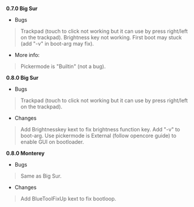 **0.7.0 Big Sur**
- Bugs
> Trackpad (touch to click not working but it can use by press right/left on the trackpad).
> Brightness key not working.
> First boot may stuck (add "-v" in boot-arg may fix).
- More info:
> Pickermode is "Builtin" (not a bug).

**0.8.0 Big Sur**
- Bugs
> Trackpad (touch to click not working but it can use by press right/left on the trackpad).
- Changes
> Add Brightnesskey kext to fix brightness function key.
> Add "-v" to boot-arg.
> Use pickermode is External (follow opencore guide) to enable GUI on bootloader.

**0.8.0 Monterey**
- Bugs
> Same as Big Sur.
- Changes
> Add BlueToolFixUp kext to fix bootloop.
